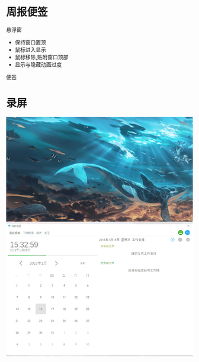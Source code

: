# 周报便签
悬浮窗
- 保持窗口置顶
- 鼠标进入显示
- 鼠标移除,贴附窗口顶部
- 显示与隐藏动画过度

便签
# 录屏
 ![此处输入图片的描述](https://github.com/conesat/C_Sharp_Learn/blob/master/weekly_note/rec/rec.gif)
 ![此处输入图片的描述](https://github.com/conesat/C_Sharp_Learn/blob/master/weekly_note/rec/REC2.gif)
